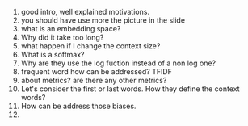 
1. good intro, well explained motivations. 
2. you should have use more the picture in the slide 
3. what is an embedding space? 
4. Why did it take too long? 
5. what happen if I change the context size? 
6. What is a softmax?
7. Why are they use the log fuction instead of a non log one? 
8. frequent word how can be addressed? TFIDF
9. about metrics? are there any other metrics? 
10. Let's consider the first or last words. How they define the context words? 
11. How can be address those biases. 
12. 
